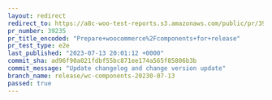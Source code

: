 ```yaml
---
layout: redirect
redirect_to: https://a8c-woo-test-reports.s3.amazonaws.com/public/pr/39235/e2e/index.html
pr_number: 39235
pr_title_encoded: "Prepare+woocommerce%2Fcomponents+for+release"
pr_test_type: e2e
last_published: "2023-07-13 20:01:12 +0000"
commit_sha: ad96f90a021fdbf55bc871ee174a565f85806b3b
commit_message: "Update changelog and change version update"
branch_name: release/wc-components-20230-07-13
passed: true
---
```

